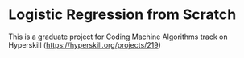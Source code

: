 # Logistic Regression from Scratch

This is a graduate project for Coding Machine Algorithms track on Hyperskill (https://hyperskill.org/projects/219)
